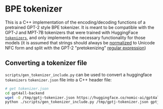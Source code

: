 # BPE tokenizer

This is a C++ implementation of the encoding/decoding functions of a pretrained GPT-2 style BPE tokenizer. It is meant to be compatible with the GPT-J and MPT-7B tokenizers that were trained with HuggingFace [`tokenizers`](https://github.com/huggingface/tokenizers), and only implements the necessary functionality for those models (it is assumed that strings should always be [normalized](https://en.wikipedia.org/wiki/Unicode_equivalence) to Unicode NFC form and split with the GPT-2 "pretokenizing" [regular expression](https://github.com/karpathy/minGPT/blob/37baab71b9abea1b76ab957409a1cc2fbfba8a26/mingpt/bpe.py#L92))

## Converting a tokenizer file

`scripts/gen_tokenizer_include.py` can be used to convert a huggingface `tokenizers` `tokenizer.json` file into a C++ header file:

```bash
# get tokenizer.json
cd gpt4all-backend
wget -O /tmp/gptj-tokenizer.json https://huggingface.co/nomic-ai/gpt4all-j/raw/main/tokenizer.json
python ./scripts/gen_tokenizer_include.py /tmp/gptj-tokenizer.json gptj > ./tokenizer/gptj_tokenizer_config.h
```
